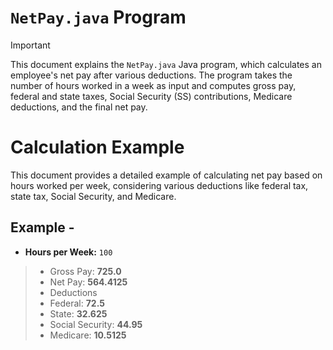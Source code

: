 # `NetPay.java` Program

>[!IMPORTANT]
This document explains the `NetPay.java` Java program, which calculates an employee's net pay after various deductions. The program takes the number of hours worked in a week as input and computes gross pay, federal and state taxes, Social Security (SS) contributions, Medicare deductions, and the final net pay.

# Calculation Example

This document provides a detailed example of calculating net pay based on hours worked per week, considering various deductions like federal tax, state tax, Social Security, and Medicare.

## Example -
- **Hours per Week:** `100`
>- Gross Pay: **725.0**
>- Net Pay: **564.4125** 
>- Deductions 
>- Federal: **72.5** 
>- State: **32.625** 
>- Social Security: **44.95** 
>- Medicare: **10.5125** 

